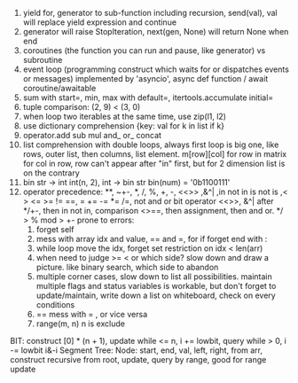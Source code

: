 1. yield for, generator to sub-function including recursion, send(val), val will replace yield expression and continue
2. generator will raise StopIteration, next(gen, None) will return None when end
3. coroutines (the function you can run and pause, like generator) vs subroutine
4. event loop (programming construct which waits for or dispatches events or messages) implemented by 'asyncio', async def function / await coroutine/awaitable
5. sum with start=, min, max with default=, itertools.accumulate initial=
6. tuple comparison: (2, 9) < (3, 0)
7. when loop two iterables at the same time, use zip(l1, l2) 
8. use dictionary comprehension {key: val for k in list if k}
9. operator.add sub mul and_ or_ concat
10. list comprehension with double loops, always first loop is big one, like rows, outer list, then columns, list element.  m[row][col] for row in matrix for col in row, row can't appear after "in" first, but for 2 dimension list is on the contrary
11. bin str -> int int(n, 2), int -> bin str bin(num) = '0b1100111'
12. operator precedence: **, ~+-, *, /, %, +, -, <<>> ,&^| ,in not in is not is ,< > <= >= != ==, = += -= *= /=, not and or
bit operator <<>>, &^| after */+-, then in not in, comparison <>==, then assignment, then and or. */ > % mod > +-
prone to errors:
    1. forget self
    2. mess with array idx and value,  == and =, for if forget end with :
    3. while loop move the idx, forget set restriction on idx < len(arr)
    4. when need to judge >= < or which side? slow down and draw a picture. like binary search, which side to abandon
    5. multiple corner cases, slow down to list all possibilities. maintain multiple flags and status variables is workable, but don't forget to update/maintain, write down a list on whiteboard, check on every conditions
    6. == mess with = , or vice versa
    7. range(m, n) n is exclude



BIT: construct [0] * (n + 1), update while <= n, i += lowbit, query while > 0, i -= lowbit i&-i
Segment Tree: Node: start, end, val, left, right, from arr, construct recursive from root, update, query by range, good for range update

